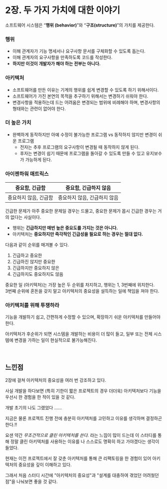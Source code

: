 # 2장. 두 가지 가치에 대한 이야기
소프트웨어 시스템은 “**행위 (behavior)**”와 “**구조(structure)**”의 가치를 제공한다.

### **행위**
- 이해 관계자가 기능 명세서나 요구사항 문서를 구체화할 수 있도록 돕는다.
- 이해 관계자의 요구사항을 만족하도록 코드를 작성한다.
- **하지만 이것이 개발자가 해야 하는 전부는 아니다.**

### **아키텍처**
- 소프트웨어를 만든 이유는 기계의 행위를 쉽게 변경할 수 있도록 하기 위해서이다.
- 소프트웨어가 가진 본연의 목적을 추구하기 위해서는 변경하기 쉬워야 한다.
- 변경사항을 적용하는데 드는 어려움은 변경되는 범위에 비례해야 하며, 변경사항의 형태와는 관련이 없어야 한다.

### **더 높은 가치**
- 완벽하게 동작하지만 아예 수정이 불가능한 프로그램 vs 동작하지 않지만 변경이 쉬운 프로그램
    - 전자는 추후 프로그램의 요구사항이 변경될 때 동작하지 않게 된다.
    - 후자는 변경이 쉽기 때문에 프로그램을 돌아갈 수 있도록 만들 수 있고 유지보수가 가능하게 된다.

### **아이젠하워 매트릭스**

| 중요함, 긴급함 | 중요함, 긴급하지 않음 |
|-----|-----|
| 중요하지 않음, 긴급함 | 중요하지 않음, 긴급하지 않음 |

긴급한 문제가 아주 중요한 문제일 경우는 드물고, 중요한 문제가 몹시 긴급한 경우는 거의 없다는 사실이다.

- 행위는 **긴급하지만 매번 높은 중요도를 가지는 것은 아니다.**
- 아키텍처는 **중요하지만 즉각적인 긴급성을 필요로 하는 경우는 절대 없다.**

다음과 같이 순위를 매겨볼 수 있다.       
1. 긴급하고 중요한
2. 긴급하진 않지만 중요한
3. 긴급하지만 중요하지 않은
4. 긴급하지도 중요하지도 않음

중요한 일 (아키텍처)는 가장 높은 두 순위를 차지하고, 행위는 1, 3번째에 위치한다.       
3번째 순위에 혼돈을 갖지 말고 아키텍처의 중요성을 설득하는 일에 책임을 져야 한다.    


### 아키텍처를 위해 투쟁하라

기능을 개발하기 쉽고, 간편하게 수정할 수 있으며, 확장하기 쉬운 아키텍처를 만들어야 한다.

아키텍처가 후순위가 되면 시스템을 개발하는 비용이 더 많이 들고, 일부 또는 전체 시스템에 변경을 가하는 일이 현실적으로 불가능해진다.


<br>

## 느낀점

2장에 걸쳐 아키텍처의 중요성을 여러 번 강조하고 있다.

사실 개발을 하다보면 (특히 기한이 짧은 프로젝트의 경우 더더욱) 아키텍처보다 기능을 우선시 한 경험을 한 적이 있을 것 같다.

개발 초기의 나도 그랬었다 …… 

지금은 물론 프로젝트 진행 전에 충분히 아키텍처를 고민하고 이유를 생각하며 결정하곤 한다.!!

요샌 약간 _무조건적으로 클린 아키텍처를 쓴다._ 라는 느낌이 많이 드는데 이 스터디를 통해 정말 클린 아키텍처를 사용하는 이유를 나 스스로도 명확히 하고 가야겠다는 생각이 들었다.

현재는 이전 프로젝트에서 잘 갖춘 아키텍처를 통해 큰 리팩토링을 한 경험이 있어 아키텍처의 중요성을 깊이 이해하고 있다.


그래서 처음 스터디 시간에 "아키텍처의 중요성"과 "설계를 대충하여 겪었던 어려웠던 점"을 나눠보면 좋을 것 같다.

